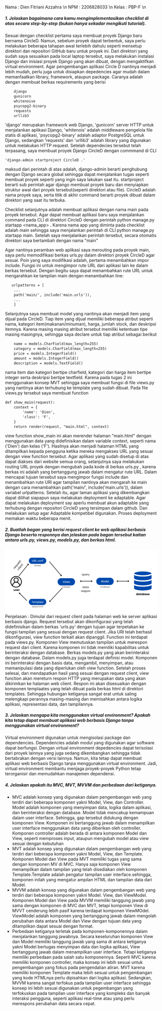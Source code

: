 Nama : Dien Fitriani Azzahra \n
NPM : 2206828033 \n
Kelas : PBP-F \n

##### 1. Jelaskan bagaimana cara kamu mengimplementasikan checklist di atas secara step-by-step (bukan hanya sekadar mengikuti tutorial).
Sesuai dengan checklist pertama saya membuat proyek Django baru bernama CircleD. Namun, sebelum proyek dapat terbentuk, saya perlu melakukan beberapa tahapan awal terlebih dahulu seperti mensetup direktori dan repositori GitHub baru untuk proyek ini. Dari direktori yang sudah saya sesuaikan pada local laptop tersebut, saya melakukan instalasi Django dan inisiasi proyek Django yang akan dibuat, dengan mengaktifkan virtual environment. Agar pengembangan aplikasi Circle D nantinya menjadi lebih mudah, perlu juga untuk disiapkan depedencies agar mudah dalam memanfaatkan library, framework, ataupun package. Caranya adalah dengan membuat berkas requirements yang berisi

        
        django
        gunicorn
        whitenoise
        psycopg2-binary
        requests
        urllib3
        

'django' merupakan framework web Django, 'gunicorn' server HTTP untuk menjalankan aplikasi Django, 'whitenois' adalah middleware pengelola file statis di aplikasi, 'psycopg2-binary' adalah adaptor PostgreSQL untuk Django, sedangkan 'requests' dan 'urllib3' adalah library yang digunakan untuk melakukan HTTP request. Setelah dependecies tersebut telah terpasang, saya membuat proyek Django CircleD dengan commmand di CLI
    
    
    'django-admin startproject CircleD .'
    
maksud dari perintah di atas adalah, django-admin berarti penghubung dengan Django secara global sehingga dapat menjalankan tugas seperti membuat proyek seperti yang ingin saya lakukan saat itu. startproject berarti sub perintah agar django membuat proyek baru dan menyiapkan struktur awal dari proyek tersebut(seperti direktori atau file). CircleD adalah nama proyek saya, serta titik di akhir command berarti proyek dibuat dalam direktori yang saat itu terbuka.

Checklist selanjutnya adalah membuat aplikasi dengan nama main pada proyek tersebut. Agar dapat membuat aplikasi baru saya menjalankan command pada CLI di direktori CircleD dengan perintah python manage.py startapp <nama_app> . Karena nama app yang diminta pada checklist adalah main sehingga saya menjalankan perintah di CLI python manage.py startapp main. Setelah saya menjalankan perintah tersebut, secara otomatis direktori saya bertambah dengan nama "main" 

Agar nantinya peramban web aplikasi saya merouting pada proyek main, saya perlu memodifikasi berkas urls.py dalam direktori proyek CircleD agar sesuai. Poin yang saya modifikasi adalah, pertama menambahkan impor include. Fungsi ini untuk mengimpor rute URL dari aplikasi lain ke dalam berkas tersebut. Dengan begitu saya dapat menambahkan rute URL untuk mengarahkan ke tampilan main dengan menambahkan line:

       urlpatterns = [
        ...
        path('main/', include('main.urls')),
        ...
        ]

Selanjutnya saya membuat model yang nantinya akan menjadi item yang dijual pada CircleD. Tiap item yang dijual memiliki beberapa atribut seperti nama, kategori item(makanan/minuman), harga, jumlah stock, dan deskripsi itemnya. Karena masing masing atribut tersebut memiliki ketentuan tipe masing masingnya, sehingga saya declare untuk tiap atribut sebagai berikut 

        name = models.CharField(max_length=255)
        category = models.CharField(max_length=255)
        price = models.IntegerField()
        amount = models.IntegerField()
        description = models.TextField()

nama item dan kategori bertipe charfield, kategori dan harga item bertipe integer serta deskripsi bertipe textfield. Karena pada tugas 2 ini menggunakan konsep MVT sehingga saya membuat fungsi di file views.py yang nantinya akan terhubung ke template yang sudah dibuat. Pada file views.py tersebut saya membuat function 
    
    def show_main(request):
        context = {
            'name': 'Dien',
            'class': 'F',
        }
        return render(request, "main.html", context)

view function show_main ini akan merender halaman "main.html" dengan menggunakan data yang didefinisikan dalam variable context, seperti nama ('Dien') dan kelas ('F'). Hasilnya akan menjadi halaman HTML yang ditampilkan kepada pengguna ketika mereka mengakses URL yang sesuai dengan view function tersebut. Agar aplikasi yang sudah disetup di atas dapat diakses dari website semua orang, selanjutnya saya melakukan routing URL proyek dengan mengubah pada kode di berkas urls.py , karena berkas ini adalah yang bertanggung jawab dalam mengatur rute URL. Dalam mencapai tujuan tersebut saya mengimpor fungsi include dan menambahkan rute URl agar tampilan nantinya akan mengarah ke main dengan cara menambahkan path('main/', include('main.urls')), dalam variabel urlpatterns. Setelah itu, agar laman aplikasi yang dikembangkan dapat dilihat siapapun saya melakukan deployment ke adaptable. Agar dapat melakukan deployment say aperlu membuat akun adaptable yang terhubung dengan repositori CircleD yang tersimpan dalam github. Dan melakukan setup agar Adaptable kompetibel digunakan. Proses deployment memakan waktu beberapa menit.

##### 2. Buatlah bagan yang berisi request client ke web aplikasi berbasis Django beserta responnya dan jelaskan pada bagan tersebut kaitan antara urls.py, views.py, models.py, dan berkas html.
![Alt text](bagan-tugas-2.png)
    Penjelasan :
    Dimulai dari request client pada halaman web ke server aplikasi berbasis django. Request tersebut akan dikonfigurasi yang telah didefinisikan dalam berkas 'urls.py' dengan tujuan agar terpetakan ke fungsi tampilan yang sesuai dengan request client. Jika URl telah berhasil dikonfigurasi, view function terkait akan dipanggil. Function ini terdapat pada views.py. Komponen View memutuskan tampilan untuk merespon request dari client. Karena komponen ini tidak memiliki kapabilitas untuk berinteraksi dengan database. Berkas models.py yang akan berinteraksi dengan database. Dalam models.py juga terdapat definisi model. Komponen ini berinteraksi dengan basis data, mengambil, menyimpan, atau memanipulasi data yang diperlukan oleh view function. Setelah proses selesai, dan mendapatkan hasil yang sesuai dengan request client, view function akan mereturn respon HTTP yang merupakan data yang akan dikirimkan ke halaman web client. Respon ini akan disesuaikan dengan komponen templaates yang telah dibuat pada berkas html di direktori templates. Sehingga hubungan ketiganya sangat erat untuk saling melengkapi perannya masing-masing dan memisahkan antara logika aplikasi, representasi data, dan tampilannya.

##### 3. Jelaskan mengapa kita menggunakan virtual environment? Apakah kita tetap dapat membuat aplikasi web berbasis Django tanpa menggunakan virtual environment?
Virtual environment digunakan untuk mengisolasi package dan dependencies. Dependencies adalah modul yang digunakan agar software dapat berfungsi. Dengan virtual environment depedencies dapat terisolasi dari proyek lainnya yang juga sedang dikembangkan sehingga tidak bertabrakan dengan versi lainnya. Namun, kita tetap dapat membuat aplikasi web berbasis Django tanpa menggunakan virtual environment. Jadi, virtual environment membantu menjaga proyek-proyek Python tetap terorganisir dan memudahkan manajemen dependensi. 

##### 4. Jelaskan apakah itu MVC, MVT, MVVM dan perbedaan dari ketiganya.
- MVC adalah konsep yang digunakan dalam pengembangan web yang terdiri dari beberapa komponen yakni Model, View, dan Controller. Model adalah komponen yang menyimpan data, logika dalam aplikasi, dan berinteraksi dengan database. Model tidak mencakup kemampuan dalam user interface. Sehingga, gap tersebut didukung dengan komponen View. Komponen ini bertanggung jawab dalam menampilkan user interface menggunakan data yang diberikan oleh controller. Komponen controller adalah berada di antara komponen Model dan View, seperti memproses input, ataupun mengubah model atau view sesuai dengan kebutuhan
- MVT adalah konsep yang digunakan dalam pengembangan web yang terdiri dari beberapa komponen yakni Model, View, dan Template. Komponen Model dan View pada MVT memiliki tugas yang sama dengan komponen MV di MVC. Hanya saja komponen View menampilkan dalam tampilan yang telah disediakan oleh komponen Template.Template adalah pengatur tampilan user interface.sehingga, komponen inilah yang mengatur ampilan HTML dan tampilan data dari Model.
- MVVM adalah konsep yang digunakan dalam pengembangan web yang terdiri dari beberapa komponen yakni Model. View, dan ViewModel. Komponen Model dan View pada MVVM memiliki tanggung jawab yang sama dengan komponen di MVC dan MVT, tetapi komponen View di MVVT cenderung lebih pasif karena terdapat komponen ViewMOdel. ViewModel adalah komponen yang bertanggung jawab dalam mengolah perubahan data antara Model dan View dengan tujuan data yang ditampilkan dapat sesuai dengan format.
- Perbedaan ketiganya terletak pada komponen-komponennya dalam menjalankan tanggung jawabnya. Secara keseluruhan komponen View dan Model memiliki tanggung jawab yang sama di antara ketiganya yakni Model bertugas menyimpan data dan logika aplikasi, View bertanggung jawab dalam menampilkan user interface. Tetapi ketiganya memiliki perbedaan pada salah satu komponennya. Seperti MVC karena memiliki komponen controller, maka konsep ini lebih sesuai untuk pengembangan yang fokus pada pengendalian aliran. MVT karena memiliki komponen Template maka lebih sesuai untuk pengembangan yang kode HTMLnya perlu dipisahkan dari logika aplikasi. Sedangkan, MVVM karena sangat terfokus pada tampilan user interface sehingga konsep ini lebih sesuai digunakan untuk pegembangan yang terfokuskan pada tampilan user interface yang kompleks dan banyak interaksi pengguna, seperti aplikasi real-time atau yang perlu merespons perubahan data secara cepat. 
